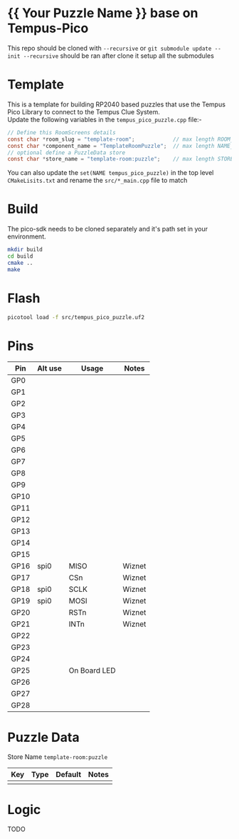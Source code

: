 # {{ Your Puzzle Name }} base on Tempus-Pico
This repo should be cloned with `--recursive` or `git submodule update --init --recursive` should be ran after clone it setup all the submodules

# Template
This is a template for building RP2040 based puzzles that use the Tempus Pico Library to connect to the Tempus Clue System.  
Update the following variables in the `tempus_pico_puzzle.cpp` file:-  

```c
// Define this RoomScreens details
const char *room_slug = "template-room";            // max length ROOM_STRING_SIZE
const char *component_name = "TemplateRoomPuzzle";  // max length NAME_STRING_SIZE
// optional define a PuzzleData store
const char *store_name = "template-room:puzzle";    // max length STORE_NAME_STRING_SIZE
```

You can also update the `set(NAME tempus_pico_puzzle)` in the top level `CMakeLisits.txt` and rename the `src/*_main.cpp` file to match

# Build
The pico-sdk needs to be cloned separately and it's path set in your environment.

```bash
mkdir build
cd build
cmake ..
make
````

# Flash

```bash
picotool load -f src/tempus_pico_puzzle.uf2
```

# Pins

| Pin  | Alt use    | Usage            | Notes                                  |
|------|------------|------------------|----------------------------------------|
| GP0  |            |                  |                                        |
| GP1  |            |                  |                                        |
| GP2  |            |                  |                                        |
| GP3  |            |                  |                                        |
| GP4  |            |                  |                                        |
| GP5  |            |                  |                                        |
| GP6  |            |                  |                                        |
| GP7  |            |                  |                                        |
| GP8  |            |                  |                                        |
| GP9  |            |                  |                                        |
| GP10 |            |                  |                                        |
| GP11 |            |                  |                                        |
| GP12 |            |                  |                                        |
| GP13 |            |                  |                                        |
| GP14 |            |                  |                                        |
| GP15 |            |                  |                                        |
| GP16 | spi0       | MISO             | Wiznet                                 |
| GP17 |            | CSn              | Wiznet                                 |
| GP18 | spi0       | SCLK             | Wiznet                                 |
| GP19 | spi0       | MOSI             | Wiznet                                 |
| GP20 |            | RSTn             | Wiznet                                 |
| GP21 |            | INTn             | Wiznet                                 |
| GP22 |            |                  |                                        |
| GP23 |            |                  |                                        |
| GP24 |            |                  |                                        |
| GP25 |            | On Board LED     |                                        |
| GP26 |            |                  |                                        |
| GP27 |            |                  |                                        |
| GP28 |            |                  |                                        |

# Puzzle Data
Store Name `template-room:puzzle`

| Key           | Type    | Default          | Notes                            |
|---------------|---------|------------------|----------------------------------|
|               |         |                  |                                  |

# Logic
TODO
